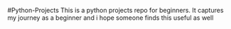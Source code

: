 #Python-Projects
This is a python projects repo for beginners. It captures my journey as a beginner and i hope someone finds this useful as well
